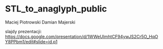 # STL_to_anaglyph_public
Maciej Piotrowski Damian Majerski

slajdy prezentacji:
https://docs.google.com/presentation/d/1WWeUImhtCF94ywJS2Cr5O_HqOY8PPbm1/edit#slide=id.p1

